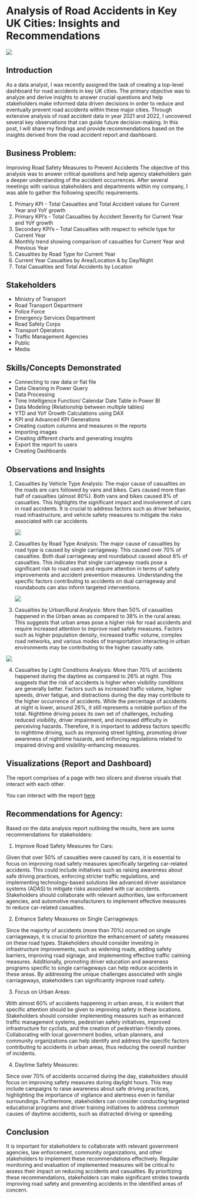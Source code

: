 # Analysis of Road Accidents in Key UK Cities: Insights and Recommendations

![](cars-on-snowy-road-police-car-in-front-banner.png) 

## Introduction

As a data analyst, I was recently assigned the task of creating a top-level dashboard for road accidents in key UK cities. The primary objective was to analyze and derive insights to answer crucial questions and help stakeholders make informed data driven decisions in order to reduce and eventually prevent road accidents within these major cities. Through extensive analysis of road accident data in year 2021 and 2022, I uncovered several key observations that can guide future decision-making. In this post, I will share my findings and provide recommendations based on the insights derived from the road accident report and dashboard.

## Business Problem:
Improving Road Safety Measures to Prevent Accidents
The objective of this analysis was to answer critical questions and help agency stakeholders gain a deeper understanding of the accident occurrences. 
After several meetings with various stakeholders and departments within my company, I was able to gather the following specific requirements.

1)	Primary KPI - Total Casualties and Total Accident values for Current Year and YoY growth
2)	Primary KPI’s - Total Casualties by Accident Severity for Current Year and YoY growth
3)	Secondary KPI’s – Total Casualties with respect to vehicle type for Current Year
4)	Monthly trend showing comparison of casualties for Current Year and Previous Year
5)	Casualties by Road Type for Current Year
6)	Current Year Casualties by Area/Location & by Day/Night
7)	Total Casualties and Total Accidents by Location

## Stakeholders

-	Ministry of Transport
-	Road Transport Department
-	Police Force
-	Emergency Services Department
-	Road Safety Corps
-	Transport Operators
-	Traffic Management Agencies
-	Public
-	Media

## Skills/Concepts Demonstrated

-	Connecting to raw data or flat file
-	Data Cleaning in Power Query
-	Data Processing
-	Time Intelligence Function/ Calendar Date Table in Power BI
-	Data Modeling (Relationship between multiple tables)
-	YTD and YoY Growth Calculations using DAX
-	KPI and Advanced KPI Generations
-	Creating custom columns and measures in the reports
-	Importing images
-	Creating different charts and generating insights
-	Export the report to users
-	Creating Dashboards


## Observations and Insights

1.	Casualties by Vehicle Type Analysis:
The major cause of casualties on the roads are cars followed by vans and bikes. Cars caused more than half of casualties (almost 80%). Both vans and bikes caused 8% of casualties. This highlights the significant impact and involvement of cars in road accidents. It is crucial to address factors such as driver behavior, road infrastructure, and vehicle safety measures to mitigate the risks associated with car accidents.

    ![](Casualties%20by%20Vehicle%20Type.png)


2.  Casualties by Road Type Analysis:
The major cause of casualties by road type is caused by single carriageway. This caused over 70% of casualties. Both dual carriageway and roundabout caused about 6% of casualties. This indicates that single carriageway roads pose a significant risk to road users and require attention in terms of safety improvements and accident prevention measures.
Understanding the specific factors contributing to accidents on dual carriageway and roundabouts can also inform targeted interventions.

    ![](Casualties%20by%20Road%20Type.png)


3.	Casualties by Urban/Rural Analysis:
More than 50% of casualties happened in the Urban areas as compared to 38% in the rural areas. This suggests that urban areas pose a higher risk for road accidents and require increased attention to improve road safety measures. Factors such as higher population density, increased traffic volume, complex road networks, and various modes of transportation interacting in urban environments may be contributing to the higher casualty rate.

   ![](Casualties%20by%20Urban_Rural.png)


4.	Casualties by Light Conditions Analysis:
More than 70% of accidents happened during the daytime as compared to 26% at night. This suggests that the risk of accidents is higher when visibility conditions are generally better. Factors such as increased traffic volume, higher speeds, driver fatigue, and distractions during the day may contribute to the higher occurrence of accidents.
While the percentage of accidents at night is lower, around 26%, it still represents a notable portion of the total. Nighttime driving poses its own set of challenges, including reduced visibility, driver impairment, and increased difficulty in perceiving hazards. Therefore, it is important to address factors specific to nighttime driving, such as improving street lighting, promoting driver awareness of nighttime hazards, and enforcing regulations related to impaired driving and visibility-enhancing measures.

## Visualizations (Report and Dashboard)

The report comprises of a page with two slicers and diverse visuals that interact with each other. 


You can interact with the report [here](https://app.powerbi.com/links/pccHKcXIRj?ctid=3327555b-876a-470a-b0cf-ded3db22f2b5&pbi_source=linkShare)


## Recommendations for Agency:

Based on the data analysis report outlining the results, here are some recommendations for stakeholders:
1. Improve Road Safety Measures for Cars: 

Given that over 50% of casualties were caused by cars, it is essential to focus on improving road safety measures specifically targeting car-related accidents. This could include initiatives such as raising awareness about safe driving practices, enforcing stricter traffic regulations, and implementing technology-based solutions like advanced driver assistance systems (ADAS) to mitigate risks associated with car accidents. Stakeholders should collaborate with relevant authorities, law enforcement agencies, and automotive manufacturers to implement effective measures to reduce car-related casualties.

2. Enhance Safety Measures on Single Carriageways: 

Since the majority of accidents (more than 70%) occurred on single carriageways, it is crucial to prioritize the enhancement of safety measures on these road types. Stakeholders should consider investing in infrastructure improvements, such as widening roads, adding safety barriers, improving road signage, and implementing effective traffic calming measures. Additionally, promoting driver education and awareness programs specific to single carriageways can help reduce accidents in these areas. By addressing the unique challenges associated with single carriageways, stakeholders can significantly improve road safety.

3. Focus on Urban Areas: 

With almost 60% of accidents happening in urban areas, it is evident that specific attention should be given to improving safety in these locations. Stakeholders should consider implementing measures such as enhanced traffic management systems, pedestrian safety initiatives, improved infrastructure for cyclists, and the creation of pedestrian-friendly zones. Collaborating with local government bodies, urban planners, and community organizations can help identify and address the specific factors contributing to accidents in urban areas, thus reducing the overall number of incidents.

4. Daytime Safety Measures: 

Since over 70% of accidents occurred during the day, stakeholders should focus on improving safety measures during daylight hours. This may include campaigns to raise awareness about safe driving practices, highlighting the importance of vigilance and alertness even in familiar surroundings. Furthermore, stakeholders can consider conducting targeted educational programs and driver training initiatives to address common causes of daytime accidents, such as distracted driving or speeding.

## Conclusion
It is important for stakeholders to collaborate with relevant government agencies, law enforcement, community organizations, and other stakeholders to implement these recommendations effectively. Regular monitoring and evaluation of implemented measures will be critical to assess their impact on reducing accidents and casualties. By prioritizing these recommendations, stakeholders can make significant strides towards improving road safety and preventing accidents in the identified areas of concern.


